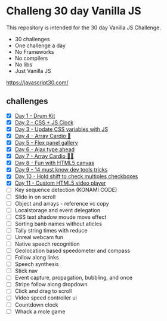 # Challeng 30 day Vanilla JS

This repository is intended for the 30 day Vanilla JS Challenge.

- 30 challenges
- One challenge a day
- No Frameworks
- No compilers
- No libs
- Just Vanilla JS

https://javascript30.com/

<h2> challenges </h2>

- [x] <a href="https://github.com/andyantunes/JavaScript30/tree/master/Day%201%20-%20Drum%20Kit">Day 1 - Drum Kit</a>
- [x] <a href="https://github.com/andyantunes/JavaScript30/tree/master/Day%202%20-%20CSS%20%2B%20JS%20Clock">Day 2 - CSS + JS Clock</a>
- [x] <a href="https://github.com/andyantunes/JavaScript30/tree/master/Day%203%20-%20Update%20CSS%20variables%20with%20JS">Day 3 - Update CSS variables with JS</a>
- [x] <a href="https://github.com/andyantunes/JavaScript30/tree/master/Day%204%20-%20Array%20Cardio%20Day%201">Day 4 - Array Cardio 💪</a>
- [x] <a href="https://github.com/andyantunes/JavaScript30/tree/master/Day%205%20-%20Flex%20Panels%20Image%20Gallery">Day 5 - Flex panel gallery</a>
- [x] <a href="https://github.com/andyantunes/JavaScript30/tree/master/Day%206%20-%20Ajax%20Type%20Ahead">Day 6 - Ajax type ahead</a>
- [x] <a href="https://github.com/andyantunes/JavaScript30/tree/master/Day%207%20-%20Array%20CArdio%20Day%202">Day 7 - Array Cardio 💪💪</a>
- [x] <a href="https://github.com/andyantunes/JavaScript30/tree/master/Day%208%20-%20Fun%20with%20HTML5%20Canvas">Day 8 - Fun with HTML5 canvas</a>
- [x] <a href="https://github.com/andyantunes/JavaScript30/tree/master/Day%209%20-%2014%20Must%20Know%20Dev%20Tools%20Tricks">Day 9 - 14 must know dev tools tricks</a>
- [x] <a href="https://github.com/andyantunes/JavaScript30/tree/master/Day%2010%20-%20Hold%20Shift%20and%20Check%20Checkboxes">Day 10 - Hold shift to check multiples checkboxes</a>
- [x] <a href="https://github.com/andyantunes/JavaScript30/tree/master/Day%2011%20-%20Custom%20HTML5%20Video%20Player">Day 11 - Custom HTML5 video player</a>
- [ ] Key sequence detection (KONAMI CODE)
- [ ] Slide in on scroll
- [ ] Object and arrays - reference vc copy
- [ ] Localstorage and event delegation
- [ ] CSS text shadow moude move effect
- [ ] Sorting banb names without aticles
- [ ] Tally string times with reduce
- [ ] Unreal webcam fun
- [ ] Native speech recognition
- [ ] Geolocation based speedometer and compass
- [ ] Follow along links
- [ ] Speech synthesis
- [ ] Stick nav
- [ ] Event capture, propagation, bubbling, and once
- [ ] Stripe follow along dropdown
- [ ] Click and drag to scroll
- [ ] Video speed controller ui
- [ ] Countdown clock
- [ ] Whack a mole game
